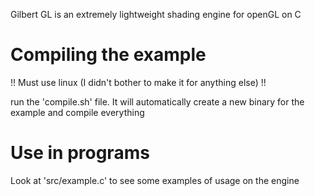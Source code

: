 Gilbert GL is an extremely lightweight shading engine for openGL on C

# Compiling the example
!! Must use linux (I didn't bother to make it for anything else) !!

run the 'compile.sh' file. It will automatically create a new binary for the example and compile everything

# Use in programs
Look at 'src/example.c' to see some examples of usage on the engine
